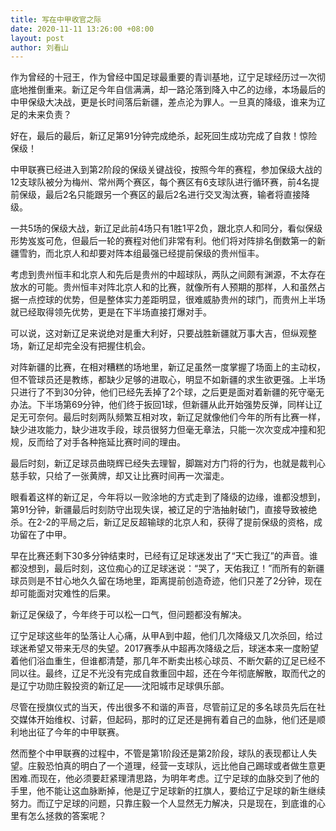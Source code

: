 ```yaml
---
title: 写在中甲收官之际
date: 2020-11-11 13:26:00 +08:00
layout: post
author: 刘看山
---
```


作为曾经的十冠王，作为曾经中国足球最重要的青训基地，辽宁足球经历过一次彻底地推倒重来。新辽足今年自信满满，却一路沦落到降入中乙的边缘，本场最后的中甲保级大决战，更是长时间落后新疆，差点沦为罪人。一旦真的降级，谁来为辽足的未来负责？

好在，最后的最后，新辽足第91分钟完成绝杀，起死回生成功完成了自救！惊险保级！

中甲联赛已经进入到第2阶段的保级关键战役，按照今年的赛程，参加保级大战的12支球队被分为梅州、常州两个赛区，每个赛区有6支球队进行循环赛，前4名提前保级，最后2名只能跟另一个赛区的最后2名进行交叉淘汰赛，输者将直接降级。

一共5场的保级大战，新辽足此前4场只有1胜1平2负，跟北京人和同分，看似保级形势岌岌可危，但最后一轮的赛程对他们非常有利。他们将对阵排名倒数第一的新疆雪豹，而北京人和却要对阵本组最强已经提前保级的贵州恒丰。

考虑到贵州恒丰和北京人和先后是贵州的中超球队，两队之间颇有渊源，不太存在放水的可能。贵州恒丰对阵北京人和的比赛，就像所有人预期的那样，人和虽然占据一点控球的优势，但是整体实力差距明显，很难威胁贵州的球门，而贵州上半场就已经取得领先优势，更是在下半场直接打爆对手。

可以说，这对新辽足来说绝对是重大利好，只要战胜新疆就万事大吉，但纵观整场，新辽足却完全没有把握住机会。

对阵新疆的比赛，在相对糟糕的场地里，新辽足虽然一度掌握了场面上的主动权，但不管球员还是教练，都缺少足够的进取心，明显不如新疆的求生欲更强。上半场只进行了不到30分钟，他们已经先丢掉了2个球，之后更是面对着新疆的死守毫无办法。下半场第69分钟，他们终于扳回1球，但新疆从此开始强势反弹，同样让辽足无可奈何。最后时刻两队频繁互相对攻，新辽足就像他们今年的所有比赛一样，缺少进攻能力，缺少进攻手段，球员很努力但毫无章法，只能一次次变成冲撞和犯规，反而给了对手各种拖延比赛时间的理由。

最后时刻，新辽足球员曲晓辉已经失去理智，脚踹对方门将的行为，也就是裁判心慈手软，只给了一张黄牌，却又让比赛时间再一次溜走。

眼看着这样的新辽足，今年将以一败涂地的方式走到了降级的边缘，谁都没想到，第91分钟，新疆最后时刻防守出现失误，被辽足的宁浩抽射破门，直接导致被绝杀。在2-2的平局之后，新辽足反超输球的北京人和，获得了提前保级的资格，成功留在了中甲。

早在比赛还剩下30多分钟结束时，已经有辽足球迷发出了“天亡我辽”的声音。谁都没想到，最后时刻，这位痴心的辽足球迷说：“哭了，天佑我辽！”而所有的新疆球员则是不甘心地久久留在场地里，距离提前创造奇迹，他们只差了2分钟，现在却可能面对灾难性的后果。

新辽足保级了，今年终于可以松一口气，但问题都没有解决。

辽宁足球这些年的坠落让人心痛，从甲A到中超，他们几次降级又几次杀回，给过球迷希望又带来无尽的失望。2017赛季从中超再次降级之后，球迷本来一度盼望着他们浴血重生，但谁都清楚，那几年不断卖出核心球员、不断欠薪的辽足已经不同以往。最终，辽足不光没有完成自救重回中超，还在今年彻底解散，取而代之的是辽宁功勋庄毅投资的新辽足——沈阳城市足球俱乐部。

尽管在授旗仪式的当天，传出很多不和谐的声音，尽管前辽足的多名球员先后在社交媒体开始维权、讨薪，但起码，那时的辽足还是拥有着自己的血脉，他们还是顺利地出征了今年的中甲联赛。

然而整个中甲联赛的过程中，不管是第1阶段还是第2阶段，球队的表现都让人失望。庄毅恐怕真的明白了一个道理，经营一支球队，远比他自己踢球或者做生意更困难.而现在，他必须要赶紧理清思路，为明年考虑。辽宁足球的血脉交到了他的手里，他不能让这血脉断掉，他是辽宁足球新的扛旗人，要给辽宁足球的新生继续努力。而辽宁足球的问题，只靠庄毅一个人显然无力解决，只是现在，到底谁的心里有怎么拯救的答案呢？